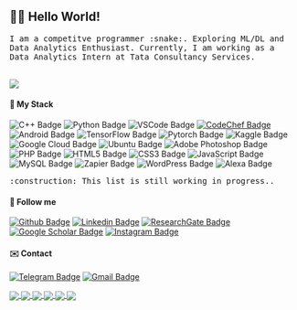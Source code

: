 ## :man_technologist: Hello World! 
<samp>
 I am a competitve programmer :snake:. Exploring ML/DL and Data Analytics Enthusiast. Currently, I am working as a Data Analytics Intern at Tata Consultancy Services.
</samp><br><br>

![](https://github-readme-stats.vercel.app/api?username=vasugamdha&show_icons=true&line_height=25&theme=radical)

#### :rocket: My Stack

![C++ Badge](https://img.shields.io/badge/-C++-00599C?style=flat&logo=c%2B%2B&logoColor=white)
![Python Badge](https://img.shields.io/badge/-Python-306998?style=flat&logo=python&logoColor=white)
![VSCode Badge](https://img.shields.io/badge/-VSCode-007ACC?style=flat&logo=visual-studio-code&logoColor=white)
<a href="https://www.codechef.com/users/vasu_vg" target="_blank">![CodeChef Badge](https://img.shields.io/badge/-CodeChef-5B4638?style=flat&logo=codechef&logoColor=white)</a>
![Android Badge](https://img.shields.io/badge/-Android-3DDC84?style=flat&logo=android&logoColor=white)
![TensorFlow Badge](https://img.shields.io/badge/-TensorFlow-FF6F00?style=flat&logo=TensorFlow&logoColor=white)
![Pytorch Badge](https://img.shields.io/badge/-Pytorch-EE4C2C?style=flat&logo=Pytorch&logoColor=white)
![Kaggle Badge](https://img.shields.io/badge/-Kaggle-20BEFF?style=flat&logo=kaggle&logoColor=white)
![Google Cloud Badge](https://img.shields.io/badge/-Google%20Cloud-4285F4?style=flat&logo=Google-cloud&logoColor=white)
![Ubuntu Badge](https://img.shields.io/badge/-Ubuntu-E95420?style=flat&logo=ubuntu&logoColor=white)
![Adobe Photoshop Badge](https://img.shields.io/badge/-Photoshop-26C9FF?style=flat&logo=adobe-photoshop&logoColor=white)
![PHP Badge](https://img.shields.io/badge/-PHP-777BB4?style=flat&logo=php&logoColor=white)
![HTML5 Badge](https://img.shields.io/badge/-HTML5-E34F26?style=flat&logo=html5&logoColor=white)
![CSS3 Badge](https://img.shields.io/badge/-CSS3-1572B6?style=flat&logo=css3&logoColor=white)
![JavaScript Badge](https://img.shields.io/badge/-JavaScript-yellow?style=flat&logo=javascript&logoColor=white)
![MySQL Badge](https://img.shields.io/badge/-MySQL-4479A1?style=flat&logo=mysql&logoColor=white)
![Zapier Badge](https://img.shields.io/badge/-Zapier-FF4A00?style=flat&logo=Zapier&logoColor=white)
![WordPress Badge](https://img.shields.io/badge/-WordPress-4479A1?style=flat&logo=wordpress&logoColor=white)
![Alexa Badge](https://img.shields.io/badge/-Amazon%20Alexa-00CAFF?style=flat&logo=amazon-alexa&logoColor=white)

<samp>
 :construction: This list is still working in progress..
</samp>


#### :link: Follow me
<a href="https://github.com/vasugamdha" target="_blank">![Github Badge](https://img.shields.io/badge/-Github-000?style=flat&logo=Github&logoColor=white)</a>
<a href="https://www.linkedin.com/in/vasugamdha/" target="_blank">![Linkedin Badge](https://img.shields.io/badge/-LinkedIn-blue?style=flat&logo=Linkedin&logoColor=white)</a>
<a href="https://www.researchgate.net/profile/Vasu_Gamdha" target="_blank">![ResearchGate Badge](https://img.shields.io/badge/-ResearchGate-E4405F?style=flat&logo=ResearchGate&logoColor=white)</a>
<a href="https://scholar.google.com/citations?user=JPzj38IAAAAJ" target="_blank">![Google Scholar Badge](https://img.shields.io/badge/-Google%20Scholar-4285F4?style=flat&logo=google-scholar&logoColor=white)</a>
<a href="https://instagram.com/vasu.0_0" target="_blank">![Instagram Badge](https://img.shields.io/badge/-Instagram-E4405F?style=flat&logo=instagram&logoColor=white)</a>

#### :envelope: Contact

<a href="https://t.me/vazug" target="_blank">![Telegram Badge](https://img.shields.io/badge/-Telegram-1ca0f1?style=flat&labelColor=1ca0f1&logo=telegram&logoColor=white)</a>
<a href="mailto:vasugamdhaedu@gmail.com" target="_blank">![Gmail Badge](https://img.shields.io/badge/-Gmail-c14438?style=flat&logo=Gmail&logoColor=white)</a>

<a href="https://github.com/vasugamdha/Coursera-Machine-Learning">
  <img align="center" src="https://github-readme-stats.vercel.app/api/pin/?username=vasugamdha&repo=Coursera-Machine-Learning&theme=radical" />
</a>
<a href="https://github.com/vasugamdha/vasugamdha.github.io">
  <img align="center" src="https://github-readme-stats.vercel.app/api/pin/?username=vasugamdha&repo=vasugamdha.github.io&theme=radical" />
</a>
<a href="https://github.com/vasugamdha/ChatApplication">
  <img align="center" src="https://github-readme-stats.vercel.app/api/pin/?username=vasugamdha&repo=ChatApplication&theme=radical" />
</a>
<a href="https://github.com/vasugamdha/python-webCrawler">
  <img align="center" src="https://github-readme-stats.vercel.app/api/pin/?username=vasugamdha&repo=python-webCrawler&theme=radical" />
</a>
<a href="https://github.com/vasugamdha/WCMC-Pracs">
  <img align="center" src="https://github-readme-stats.vercel.app/api/pin/?username=vasugamdha&repo=WCMC-Pracs&theme=radical" />
</a>
<a href="https://github.com/vasugamdha/django-Portfolio">
  <img align="center" src="https://github-readme-stats.vercel.app/api/pin/?username=vasugamdha&repo=django-Portfolio&theme=radical" />
 
 
